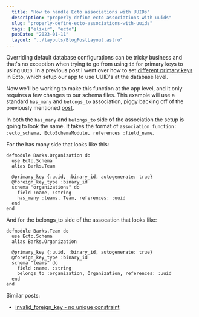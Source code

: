 ```yaml
---
  title: "How to handle Ecto associations with UUIDs"
  description: "properly define ecto associations with uuids"
  slug: "properly-define-ecto-associations-with-uuids"
  tags: ["elixir", "ecto"]
  pubDate: "2023-01-11"
  layout: "../layouts/BlogPostLayout.astro"
---
```


Overriding default database configurations can be tricky business and that's no exception when trying to go from using `id` for primary keys to using `UUID`. In a previous post I went over how to set [different primary keys](https://tinytechtuts.com/2023-set-primary-key-ecto) in Ecto, which setup our app to use UUID's at the database level. 

Now we'll be working to make this function at the app level, and it only requires a few changes to our schema files. This example will use a standard `has_many` and `belongs_to` association, piggy backing off of the previously mentioned [post](https://tinytechtuts.com/2023-set-primary-key-ecto).

In both the `has_many` and `belongs_to` side of the association the setup is going to look the same. It takes the format of `association_function: :ecto_schema, EctoSchemaModule, references :field_name`.

For the has many side that looks like this:
```
defmodule Barks.Organization do
  use Ecto.Schema
  alias Barks.Team

  @primary_key {:uuid, :binary_id, autogenerate: true}
  @foreign_key_type :binary_id
  schema "organizations" do
    field :name, :string
    has_many :teams, Team, references: :uuid
  end
end
```

And for the belongs_to side of the assocation that looks like:
```
defmodule Barks.Team do
  use Ecto.Schema
  alias Barks.Organization

  @primary_key {:uuid, :binary_id, autogenerate: true}
  @foreign_key_type :binary_id
  schema "teams" do
    field :name, :string
    belongs_to :organization, Organization, references: :uuid
  end
end
```

Similar posts:
- [invalid_foreign_key - no unique constraint](https://tinytechtuts.com/2023-invalid_foreign_key-no-unique-constraint)
